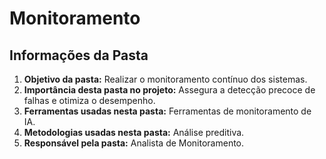 # Monitoramento
## Informações da Pasta
1. **Objetivo da pasta:** Realizar o monitoramento contínuo dos sistemas.
2. **Importância desta pasta no projeto:** Assegura a detecção precoce de falhas e otimiza o desempenho.
3. **Ferramentas usadas nesta pasta:** Ferramentas de monitoramento de IA.
4. **Metodologias usadas nesta pasta:** Análise preditiva.
5. **Responsável pela pasta:** Analista de Monitoramento.
